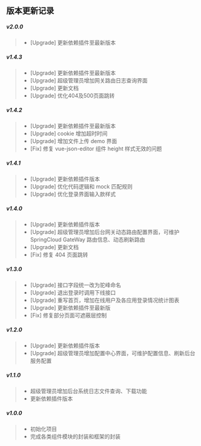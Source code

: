 ## 版本更新记录
##### v2.0.0
> - [Upgrade] 更新依赖插件至最新版本
##### v1.4.3
> - [Upgrade] 更新依赖插件至最新版本
> - [Upgrade] 超级管理员增加网关路由日志查询界面
> - [Upgrade] 更新文档
> - [Upgrade] 优化404及500页面跳转
##### v1.4.2
> - [Upgrade] 更新依赖插件至最新版本
> - [Upgrade] cookie 增加超时时间
> - [Upgrade] 增加文件上传 demo 界面
> - [Fix] 修复 vue-json-editor 组件 height 样式无效的问题
##### v1.4.1
> - [Upgrade] 更新依赖插件版本
> - [Upgrade] 优化代码逻辑和 mock 匹配规则
> - [Upgrade] 优化登录界面输入款样式
##### v1.4.0
> - [Upgrade] 更新依赖插件版本
> - [Upgrade] 超级管理员增加后台网关动态路由配置界面，可维护 SpringCloud GateWay 路由信息、动态刷新路由
> - [Upgrade] 更新文档
> - [Fix] 修复 404 页面跳转
##### v1.3.0
> - [Upgrade] 接口字段统一改为驼峰命名
> - [Upgrade] 退出登录时调用下线接口
> - [Upgrade] 重写首页，增加在线用户及各应用登录情况统计图表
> - [Upgrade] 更新依赖插件至最新版
> - [Fix] 修复部分页面可遮蔽层控制
##### v1.2.0
> - [Upgrade] 更新依赖插件版本
> - [Upgrade] 超级管理员增加配置中心界面，可维护配置信息、刷新后台服务配置
##### v1.1.0
> - 超级管理员增加后台系统日志文件查询、下载功能
> - 更新依赖插件版本
##### v1.0.0
> - 初始化项目
> - 完成各类组件模块的封装和框架的封装
